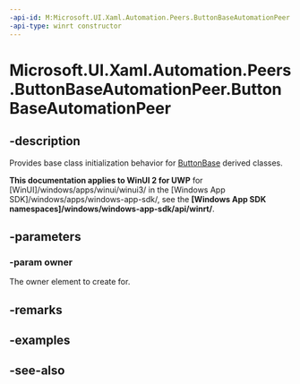 ```yaml
---
-api-id: M:Microsoft.UI.Xaml.Automation.Peers.ButtonBaseAutomationPeer.#ctor(Microsoft.UI.Xaml.Controls.Primitives.ButtonBase)
-api-type: winrt constructor
---
```


<!-- Method syntax
protected ButtonBaseAutomationPeer(Windows.UI.Xaml.Controls.Primitives.ButtonBase owner)
-->

# Microsoft.UI.Xaml.Automation.Peers.ButtonBaseAutomationPeer.ButtonBaseAutomationPeer

## -description
Provides base class initialization behavior for [ButtonBase](../microsoft.ui.xaml.controls.primitives/buttonbase.md) derived classes.

**This documentation applies to WinUI 2 for UWP** for [WinUI]/windows/apps/winui/winui3/ in the [Windows App SDK]/windows/apps/windows-app-sdk/, see the **[Windows App SDK namespaces]/windows/windows-app-sdk/api/winrt/**.

## -parameters
### -param owner
The owner element to create for.

## -remarks

## -examples

## -see-also
